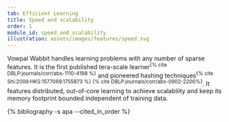 ```yaml
---
tab: Efficient Learning 
title: Speed and scalability 
order: 1
module_id: speed_and_scalability 
illustration: assets/images/features/speed.svg
---
```


Vowpal Wabbit handles learning problems with any number of sparse features. It is the first published tera-scale learner<sup>{% cite DBLP:journals/corr/abs-1110-4198 %}</sup> and pioneered hashing techniques<sup>{% cite Shi:2009:HKS:1577069.1755873 %} {% cite DBLP:journals/corr/abs-0902-2206%}</sup>. It features distributed, out-of-core learning to achieve scalability and keep its memory footprint bounded independent of training data.

<div class="hidden">
  {% bibliography -s apa --cited_in_order %}
</div>
